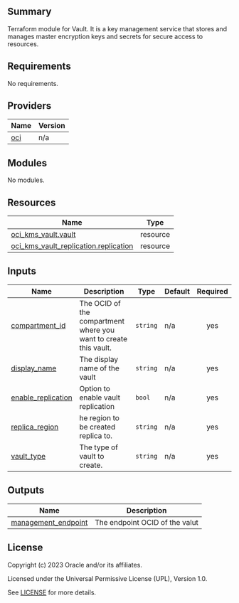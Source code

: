 ## Summary
Terraform module for Vault. It is a key management service that 
stores and manages master encryption keys and secrets for secure access to resources.

## Requirements

No requirements.

## Providers

| Name | Version |
|------|---------|
| <a name="provider_oci"></a> [oci](#provider\_oci) | n/a |

## Modules

No modules.

## Resources

| Name | Type |
|------|------|
| [oci_kms_vault.vault](https://registry.terraform.io/providers/oracle/oci/latest/docs/resources/kms_vault) | resource |
| [oci_kms_vault_replication.replication](https://registry.terraform.io/providers/oracle/oci/latest/docs/resources/kms_vault_replication) | resource |

## Inputs

| Name | Description | Type | Default | Required |
|------|-------------|------|---------|:--------:|
| <a name="input_compartment_id"></a> [compartment\_id](#input\_compartment\_id) | The OCID of the compartment where you want to create this vault. | `string` | n/a | yes |
| <a name="input_display_name"></a> [display\_name](#input\_display\_name) | The display name of the vault | `string` | n/a | yes |
| <a name="input_enable_vault_replication"></a> [enable\_replication](#input\_enable\_replication) | Option to enable vault replication | `bool` | n/a | yes |
| <a name="input_replica_region"></a> [replica\_region](#input\_replica\_region) | he region to be created replica to. | `string` | n/a | yes |
| <a name="input_vault_type"></a> [vault\_type](#input\_vault\_type) | The type of vault to create. | `string` | n/a | yes |

## Outputs

| Name | Description |
|------|-------------|
| <a name="output_management_endpoint"></a> [management\_endpoint](#output\_management\_endpoint) | The endpoint OCID of the valut |

## License

Copyright (c) 2023 Oracle and/or its affiliates.

Licensed under the Universal Permissive License (UPL), Version 1.0.

See [LICENSE](../../license.txt) for more details.